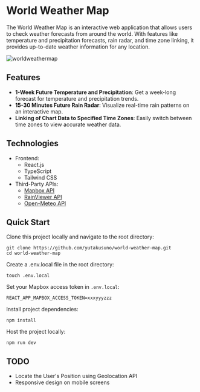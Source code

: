 # World Weather Map

The World Weather Map is an interactive web application that allows users to check weather forecasts from around the world. With features like temperature and precipitation forecasts, rain radar, and time zone linking, it provides up-to-date weather information for any location.

![worldweathermap](https://github.com/yutakusuno/world-weather-map/assets/56626111/3de4473a-b03e-4827-9ae6-cda9d9e419ed)

## Features

- **1-Week Future Temperature and Precipitation**: Get a week-long forecast for temperature and precipitation trends.
- **15-30 Minutes Future Rain Radar**: Visualize real-time rain patterns on an interactive map.
- **Linking of Chart Data to Specified Time Zones**: Easily switch between time zones to view accurate weather data.

## Technologies

- Frontend:
  - React.js
  - TypeScript
  - Tailwind CSS
- Third-Party APIs:
  - [Mapbox API](https://www.mapbox.com/)
  - [RainViewer API](https://www.rainviewer.com/)
  - [Open-Meteo API](https://open-meteo.com/)

## Quick Start

Clone this project locally and navigate to the root directory:

```
git clone https://github.com/yutakusuno/world-weather-map.git
cd world-weather-map
```

Create a .env.local file in the root directory:

```
touch .env.local
```

Set your Mapbox access token in `.env.local`:

```.env.local
REACT_APP_MAPBOX_ACCESS_TOKEN=xxxyyyzzz
```

Install project dependencies:

```
npm install
```

Host the project locally:

```
npm run dev
```

## TODO

- Locate the User's Position using Geolocation API
- Responsive design on mobile screens
